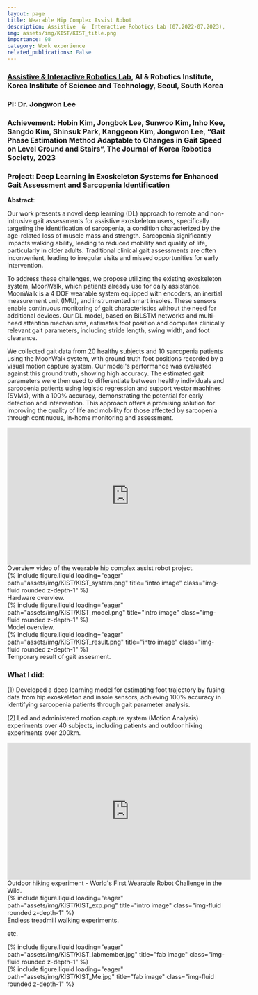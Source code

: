 ```yaml
---
layout: page
title: Wearable Hip Complex Assist Robot
description: Assistive  &  Interactive Robotics Lab (07.2022-07.2023), Korea Institute of Science and Technology, Seoul, South Korea
img: assets/img/KIST/KIST_title.png
importance: 98
category: Work experience
related_publications: False
---
```


### **<a href='https://sites.google.com/view/kist-airlab/home?authuser=0'>Assistive & Interactive Robotics Lab</a>**, AI & Robotics Institute, Korea Institute of Science and Technology, Seoul, South Korea

### **PI**: Dr. Jongwon Lee

### **Achievement**: Hobin Kim, Jongbok Lee, Sunwoo Kim, **Inho Kee**, Sangdo Kim, Shinsuk Park, Kanggeon Kim, Jongwon Lee, “Gait Phase Estimation Method Adaptable to Changes in Gait Speed on Level Ground and Stairs”, The Journal of Korea Robotics Society, 2023

### **Project**: **Deep Learning in Exoskeleton Systems for Enhanced Gait Assessment and Sarcopenia Identification**


**Abstract**: 

Our work presents a novel deep learning (DL) approach to remote and non-intrusive gait assessments for assistive exoskeleton users, specifically targeting the identification of sarcopenia, a condition characterized by the age-related loss of muscle mass and strength. Sarcopenia significantly impacts walking ability, leading to reduced mobility and quality of life, particularly in older adults. Traditional clinical gait assessments are often inconvenient, leading to irregular visits and missed opportunities for early intervention.

To address these challenges, we propose utilizing the existing exoskeleton system, MoonWalk, which patients already use for daily assistance. MoonWalk is a 4 DOF wearable system equipped with encoders, an inertial measurement unit (IMU), and instrumented smart insoles. These sensors enable continuous monitoring of gait characteristics without the need for additional devices. Our DL model, based on BiLSTM networks and multi-head attention mechanisms, estimates foot position and computes clinically relevant gait parameters, including stride length, swing width, and foot clearance.

We collected gait data from 20 healthy subjects and 10 sarcopenia patients using the MoonWalk system, with ground truth foot positions recorded by a visual motion capture system. Our model's performance was evaluated against this ground truth, showing high accuracy. The estimated gait parameters were then used to differentiate between healthy individuals and sarcopenia patients using logistic regression and support vector machines (SVMs), with a 100% accuracy, demonstrating the potential for early detection and intervention. This approach offers a promising solution for improving the quality of life and mobility for those affected by sarcopenia through continuous, in-home monitoring and assessment.

<div class="row">
    <div class="col-sm-12 mt-3 mt-md-0">
        <iframe width="560" height="315" src="https://www.youtube.com/embed/K9j5tbMQyQ8?si=jzIWZHkj6rxLiq0p" title="YouTube video player" frameborder="0" allow="accelerometer; autoplay; clipboard-write; encrypted-media; gyroscope; picture-in-picture; web-share" referrerpolicy="strict-origin-when-cross-origin" allowfullscreen></iframe>
    </div>
</div>
<div class="caption">
    Overview video of the wearable hip complex assist robot project.
</div>

<div class="row">
    <div class="col-sm mt-3 mt-md-0">
        {% include figure.liquid loading="eager" path="assets/img/KIST/KIST_system.png" title="intro image" class="img-fluid rounded z-depth-1" %}
    </div>
</div>
<div class="caption">
    Hardware overview.
</div>
<div class="row">
    <div class="col-sm mt-3 mt-md-0">
        {% include figure.liquid loading="eager" path="assets/img/KIST/KIST_model.png" title="intro image" class="img-fluid rounded z-depth-1" %}
    </div>
</div>
<div class="caption">
    Model overview.
</div>
<div class="row">
    <div class="col-sm mt-3 mt-md-0">
        {% include figure.liquid loading="eager" path="assets/img/KIST/KIST_result.png" title="intro image" class="img-fluid rounded z-depth-1" %}
    </div>
</div>
<div class="caption">
    Temporary result of gait assesment.
</div>


### **What I did**:

(1) Developed a deep learning model for estimating foot trajectory by fusing data from hip exoskeleton and insole sensors, achieving 100% accuracy in identifying sarcopenia patients through gait parameter analysis.

(2) Led and administered motion capture system (Motion Analysis) experiments over 40 subjects, including patients and outdoor hiking experiments over 200km.

<div class="row">
    <div class="col-sm-12 mt-3 mt-md-0">
        <iframe width="560" height="315" src="https://www.youtube.com/embed/WNiAA-gsbOs?si=T-_nhnDrN_3QO33I" title="YouTube video player" frameborder="0" allow="accelerometer; autoplay; clipboard-write; encrypted-media; gyroscope; picture-in-picture; web-share" referrerpolicy="strict-origin-when-cross-origin" allowfullscreen></iframe>
    </div>
</div>
<div class="caption">
    Outdoor hiking experiment - World's First Wearable Robot Challenge in the Wild.
</div>

<div class="row">
    <div class="col-sm mt-3 mt-md-0">
        {% include figure.liquid loading="eager" path="assets/img/KIST/KIST_exp.png" title="intro image" class="img-fluid rounded z-depth-1" %}
    </div>
</div>
<div class="caption">
    Endless treadmill walking experiments.
</div>




etc. 
<div class="row">
    <div class="col-sm mt-3 mt-md-0">
        {% include figure.liquid loading="eager" path="assets/img/KIST/KIST_labmember.jpg" title="fab image" class="img-fluid rounded z-depth-1" %}
    </div>
    <div class="col-sm mt-3 mt-md-0">
        {% include figure.liquid loading="eager" path="assets/img/KIST/KIST_Me.jpg" title="fab image" class="img-fluid rounded z-depth-1" %}
    </div>
</div>
